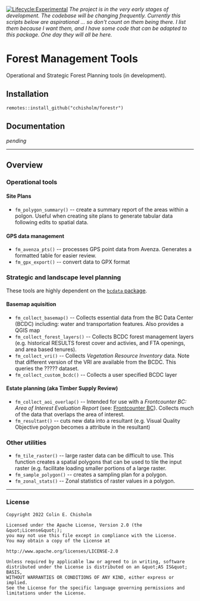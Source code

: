 [![Lifecycle:Experimental](https://img.shields.io/badge/Lifecycle-Experimental-339999)](<Redirect-URL>)
_The project is in the very early stages of development. The codebase will be changing frequently.  Currently this scripts below are aspirational ... so don't count on them being there.  I list them because I want them, and I have some code that can be adapted to this package. One day they will all be here._ 

# Forest Management Tools
Operational and Strategic Forest Planning tools (in development).

## Installation 
`remotes::install_github("cchisholm/forestr")`


## Documentation 
_pending_

***

## Overview 

### Operational tools 

#### Site Plans 

- `fm_polygon_summary()` -- create a summary report of the areas within a polgon.  Useful when creating site plans to generate tabular data following edits to spatial data. 

#### GPS data management

- `fm_avenza_pts()` -- processes GPS point data from Avenza.  Generates a formatted table for easier review.
- `fm_gpx_export()` -- convert data to GPX format



### Strategic and landscape level planning 

These tools are highly dependent on the [`bcdata` package](https://github.com/bcgov/bcdata). 

#### Basemap aquisition 

- `fm_collect_basemap()`  -- Collects essential data from the BC Data Center (BCDC) including:  water and transportation features. Also provides a QGIS map 
- `fm_collect_forest_layers()` -- Collects BCDC forest management layers (e.g. historical RESULTS forest cover and activies, and FTA openings, and area based tenures).
- `fm_collect_vri()` -- Collects _Vegetation Resource Inventory_ data.  Note that different version of the VRI are available from the BCDC.  This queries the ????? dataset.
- `fm_collect_custom_bcdc()` -- Collects a user specified BCDC layer

#### Estate planning (aka Timber Supply Review) 

- `fm_collect_aoi_overlap()` -- Intended for use with a _Frontcounter BC: Area of Interest Evaluation Report_ (see: [Frontcounter BC](frontcounterbc.gov.bc.ca)).  Collects much of the data that overlaps the area of interest. 
- `fm_resultant()` -- cuts new data into a resultant (e.g. Visual Quality Objective polygon becomes a attribute in the resultant)


### Other utilities

- `fm_tile_raster()` -- large raster data can be difficult to use.  This function creates a spatial polygons that can be used to tile the input raster (e.g. facilitate loading smaller portions of a large raster.
- `fm_sample_polygon()` -- creates a sampling plan for a polygon.
- `fm_zonal_stats()`  -- Zonal statistics of raster values in a polygon.

***

### License

    Copyright 2022 Colin E. Chisholm

    Licensed under the Apache License, Version 2.0 (the &quot;License&quot;);
    you may not use this file except in compliance with the License.
    You may obtain a copy of the License at

    http://www.apache.org/licenses/LICENSE-2.0

    Unless required by applicable law or agreed to in writing, software distributed under the License is distributed on an &quot;AS IS&quot; BASIS,
    WITHOUT WARRANTIES OR CONDITIONS OF ANY KIND, either express or implied.
    See the License for the specific language governing permissions and limitations under the License.
